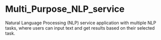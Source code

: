 # Multi_Purpose_NLP_service
Natural Language Processing (NLP) service application with multiple NLP tasks, where users can input text and get results based on their selected task.
